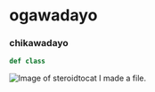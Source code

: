 # ogawadayo
### chikawadayo

```python
def class
```

![Image of steroidtocat](https://octodex.github.com/images/steroidtocat.png)
I made a file.
